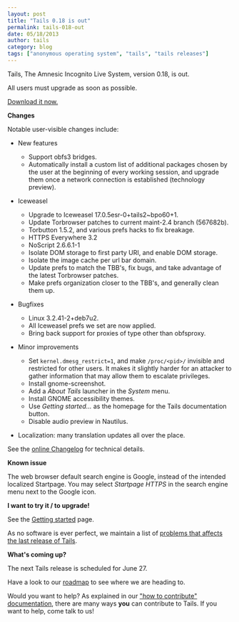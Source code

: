 ```yaml
---
layout: post
title: "Tails 0.18 is out"
permalink: tails-018-out
date: 05/18/2013
author: tails
category: blog
tags: ["anonymous operating system", "tails", "tails releases"]
---
```


Tails, The Amnesic Incognito Live System, version 0.18, is out.

All users must upgrade as soon as possible.

[Download it now.](https://tails.boum.org/download/)

**Changes**

Notable user-visible changes include:

- New features
  - Support obfs3 bridges.
  - Automatically install a custom list of additional packages chosen by the user at the beginning of every working session, and upgrade them once a network connection is established (technology preview).

- Iceweasel
  - Upgrade to Iceweasel 17.0.5esr-0+tails2~bpo60+1.
  - Update Torbrowser patches to current maint-2.4 branch (567682b).
  - Torbutton 1.5.2, and various prefs hacks to fix breakage.
  - HTTPS Everywhere 3.2
  - NoScript 2.6.6.1-1
  - Isolate DOM storage to first party URI, and enable DOM storage.
  - Isolate the image cache per url bar domain.
  - Update prefs to match the TBB's, fix bugs, and take advantage of the latest Torbrowser patches.
  - Make prefs organization closer to the TBB's, and generally clean them up.

- Bugfixes
  - Linux 3.2.41-2+deb7u2.
  - All Iceweasel prefs we set are now applied.
  - Bring back support for proxies of type other than obfsproxy.

- Minor improvements
  - Set `kernel.dmesg_restrict=1`, and make `/proc/<pid>/` invisible and restricted for other users. It makes it slightly harder for an attacker to gather information that may allow them to escalate privileges.
  - Install gnome-screenshot.
  - Add a _About Tails_ launcher in the _System_ menu.
  - Install GNOME accessibility themes.
  - Use _Getting started..._ as the homepage for the Tails documentation button.
  - Disable audio preview in Nautilus.

- Localization: many translation updates all over the place.

See the [online Changelog](http://git.immerda.ch/?p=amnesia.git;a=blob_plain;f=debian/changelog;hb=refs/tags/0.18) for technical details.

**Known issue**

The web browser default search engine is Google, instead of the intended localized Startpage. You may select _Startpage HTTPS_ in the search engine menu next to the Google icon.

**I want to try it / to upgrade!**

See the [Getting started](https://tails.boum.org/getting_started/) page.

As no software is ever perfect, we maintain a list of [problems that affects the last release of Tails](https://tails.boum.org/support/known_issues/).

**What's coming up?**

The next Tails release is scheduled for June 27.

Have a look to our [roadmap](https://tails.boum.org/contribute/roadmap/) to see where we are heading to.

Would you want to help? As explained in our ["how to contribute" documentation](https://tails.boum.org/contribute/), there are many ways **you** can contribute to Tails. If you want to help, come talk to us!

